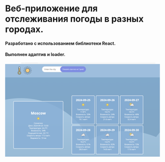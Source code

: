 
# Веб-приложение для отслеживания погоды в разных городах.
#### Разработано с использованием библиотеки React.
#### Выполнен адаптив и loader.
![image alt](/public/layout.png)

